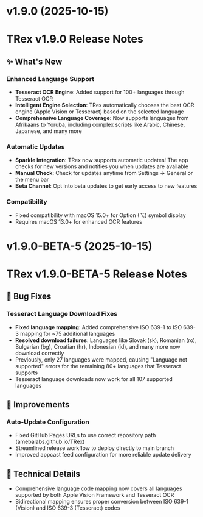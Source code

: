 # v1.9.0 (2025-10-15)

# TRex v1.9.0 Release Notes

## ✨ What's New

### Enhanced Language Support
- **Tesseract OCR Engine**: Added support for 100+ languages through Tesseract OCR
- **Intelligent Engine Selection**: TRex automatically chooses the best OCR engine (Apple Vision or Tesseract) based on the selected language
- **Comprehensive Language Coverage**: Now supports languages from Afrikaans to Yoruba, including complex scripts like Arabic, Chinese, Japanese, and many more

### Automatic Updates
- **Sparkle Integration**: TRex now supports automatic updates! The app checks for new versions and notifies you when updates are available
- **Manual Check**: Check for updates anytime from Settings → General or the menu bar
- **Beta Channel**: Opt into beta updates to get early access to new features

### Compatibility
- Fixed compatibility with macOS 15.0+ for Option (⌥) symbol display
- Requires macOS 13.0+ for enhanced OCR features

# v1.9.0-BETA-5 (2025-10-15)

# TRex v1.9.0-BETA-5 Release Notes

## 🐛 Bug Fixes

### Tesseract Language Download Fixes
- **Fixed language mapping**: Added comprehensive ISO 639-1 to ISO 639-3 mapping for ~75 additional languages
- **Resolved download failures**: Languages like Slovak (sk), Romanian (ro), Bulgarian (bg), Croatian (hr), Indonesian (id), and many more now download correctly
- Previously, only 27 languages were mapped, causing "Language not supported" errors for the remaining 80+ languages that Tesseract supports
- Tesseract language downloads now work for all 107 supported languages

## 🔧 Improvements

### Auto-Update Configuration
- Fixed GitHub Pages URLs to use correct repository path (amebalabs.github.io/TRex)
- Streamlined release workflow to deploy directly to main branch
- Improved appcast feed configuration for more reliable update delivery

## 📝 Technical Details

- Comprehensive language code mapping now covers all languages supported by both Apple Vision Framework and Tesseract OCR
- Bidirectional mapping ensures proper conversion between ISO 639-1 (Vision) and ISO 639-3 (Tesseract) codes

